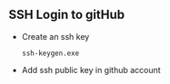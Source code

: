 ## SSH Login to gitHub
* Create an ssh key
	```
	ssh-keygen.exe
	```
* Add ssh public key in github account